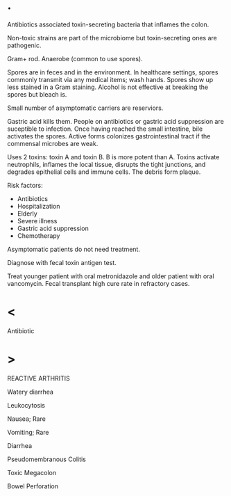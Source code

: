 # .

Antibiotics associated toxin-secreting bacteria that inflames the colon.

Non-toxic strains are part of the microbiome but toxin-secreting ones are pathogenic.

Gram+ rod.
Anaerobe (common to use spores).

Spores are in feces and in the environment.
In healthcare settings, spores commonly transmit via any medical items; wash hands.
Spores show up less stained in a Gram staining.
Alcohol is not effective at breaking the spores but bleach is.

Small number of asymptomatic carriers are reserviors.

Gastric acid kills them.
People on antibiotics or gastric acid suppression are suceptible to infection.
Once having reached the small intestine, bile activates the spores.
Active forms colonizes gastrointestinal tract if the commensal microbes are weak.

Uses 2 toxins: toxin A and toxin B.
B is more potent than A.
Toxins activate neutrophils, inflames the local tissue, disrupts the tight junctions, and degrades epithelial cells and immune cells.
The debris form plaque.

Risk factors:

- Antibiotics
- Hospitalization
- Elderly
- Severe illness
- Gastric acid suppression
- Chemotherapy

Asymptomatic patients do not need treatment.

Diagnose with fecal toxin antigen test.

Treat younger patient with oral metronidazole and older patient with oral vancomycin.
Fecal transplant high cure rate in refractory cases.


# <

Antibiotic

# >

REACTIVE ARTHRITIS

Watery diarrhea

Leukocytosis

Nausea; Rare

Vomiting; Rare

Diarrhea

Pseudomembranous Colitis

Toxic Megacolon

Bowel Perforation
